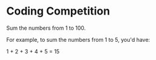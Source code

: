 # Coding Competition

Sum the numbers from 1 to 100.  

For example, to sum the numbers from 1 to 5, you'd have:

1 + 2 + 3 + 4 + 5 = 15
